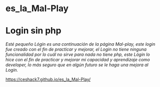 # es_la_Mal-Play
# Login sin php
*Esté pequeño Lógin es una continuación de la página Mal-play, este login fue creado con el fin de practicar y mejorar, el Login no tiene ninguna funcionalidad por lo cuál no sirve para nada no tiene php, este Lógin lo hice con el fin de practicar y mejorar mi capacidad y aprendizaje como developer, lo más seguro que en algún futuro se le haga una mejora al Login.*

https://ceshack7.github.io/es_la_Mal-Play/
